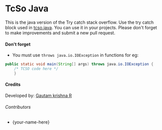 # TcSo Java
This is the java version of the Try catch stack overflow. Use the try catch block used in [tcso.java](tcso.java). You can use it in your projects. Please don't forget to make  improvements and submit a new pull request.

#### Don't forget
* You must use `throws java.io.IOException` in functions for eg:
```java
public static void main(String[] args) throws java.io.IOException { 
    /* TCSO code here */ 
    }
```

#### Credits
Developed by: [Gautam krishna R](https://github.com/gautamkrishnar/)

###### Contributors
* {your-name-here}
